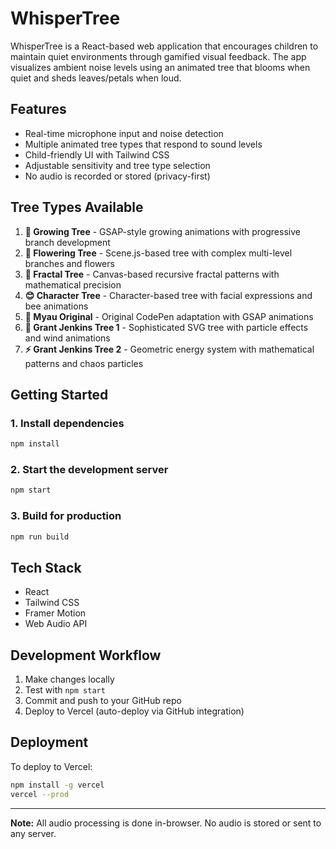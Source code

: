 # WhisperTree

WhisperTree is a React-based web application that encourages children to maintain quiet environments through gamified visual feedback. The app visualizes ambient noise levels using an animated tree that blooms when quiet and sheds leaves/petals when loud.

## Features
- Real-time microphone input and noise detection
- Multiple animated tree types that respond to sound levels
- Child-friendly UI with Tailwind CSS
- Adjustable sensitivity and tree type selection
- No audio is recorded or stored (privacy-first)

## Tree Types Available
1. **🌱 Growing Tree** - GSAP-style growing animations with progressive branch development
2. **🌺 Flowering Tree** - Scene.js-based tree with complex multi-level branches and flowers
3. **🌳 Fractal Tree** - Canvas-based recursive fractal patterns with mathematical precision
4. **😊 Character Tree** - Character-based tree with facial expressions and bee animations
5. **🌿 Myau Original** - Original CodePen adaptation with GSAP animations
6. **🌿 Grant Jenkins Tree 1** - Sophisticated SVG tree with particle effects and wind animations
7. **⚡ Grant Jenkins Tree 2** - Geometric energy system with mathematical patterns and chaos particles

## Getting Started

### 1. Install dependencies
```bash
npm install
```

### 2. Start the development server
```bash
npm start
```

### 3. Build for production
```bash
npm run build
```

## Tech Stack
- React
- Tailwind CSS
- Framer Motion
- Web Audio API

## Development Workflow
1. Make changes locally
2. Test with `npm start`
3. Commit and push to your GitHub repo
4. Deploy to Vercel (auto-deploy via GitHub integration)

## Deployment
To deploy to Vercel:
```bash
npm install -g vercel
vercel --prod
```

---

**Note:** All audio processing is done in-browser. No audio is stored or sent to any server.
